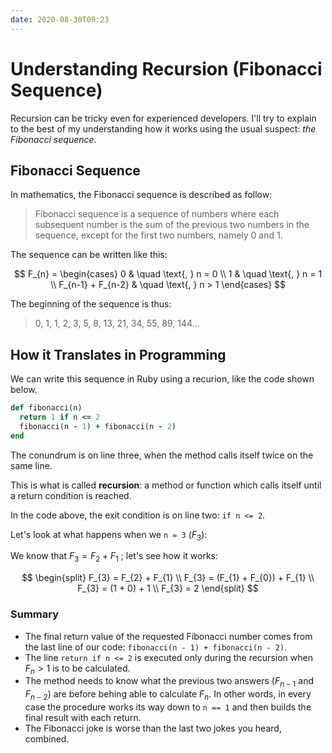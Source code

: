 ```yaml
---
date: 2020-08-30T09:23
---
```


# Understanding Recursion (Fibonacci Sequence)

Recursion can be tricky even for experienced developers. I'll try to explain to
the best of my understanding how it works using the usual suspect: _the
Fibonacci sequence_.


## Fibonacci Sequence

In mathematics, the Fibonacci sequence is described as follow:

> Fibonacci sequence is a sequence of numbers where each subsequent number is
> the sum of the previous two numbers in the sequence, except for the first two
> numbers, namely 0 and 1.


The sequence can be written like this:

$$
F_{n} =
  \begin{cases}
    0                & \quad \text{, } n = 0 \\
    1                & \quad \text{, } n = 1 \\
    F_{n-1} + F_{n-2}  & \quad \text{, } n > 1
  \end{cases}
$$


The beginning of the sequence is thus:

> 0, 1, 1, 2, 3, 5, 8, 13, 21, 34, 55, 89, 144...


## How it Translates in Programming

We can write this sequence in Ruby using a recurion, like the code shown below.

```ruby
def fibonacci(n)
  return 1 if n <= 2
  fibonacci(n - 1) + fibonacci(n - 2)
end
```

The conundrum is on line three, when the method calls itself twice on the same
line.

This is what is called **recursion**: a method or function which calls itself
until a return condition is reached.

In the code above, the exit condition is on line two: `if n <= 2`.

Let's look at what happens when we `n = 3` ($F_{3}$):

We know that $F_{3} = F_{2} + F_{1}$ ; let's see how it works:

$$
\begin{split}
  F_{3} = F_{2} + F_{1}           \\
  F_{3} = (F_{1} + F_{0}) + F_{1} \\
  F_{3} = (1 + 0) + 1             \\
  F_{3} = 2
\end{split}
$$


### Summary

* The final return value of the requested Fibonacci number comes from the last
  line of our code: `fibonacci(n - 1) + fibonacci(n - 2)`.
* The line `return if n <= 2` is executed only during the recursion when
  $F_{n} > 1$ is to be calculated.
* The method needs to know what the previous two answers ($F_{n-1}$ and 
  $F_{n-2}$) are before behing able to calculate $F_{n}$. In other words, in
  every case the procedure works its way down to `n == 1` and then builds the
  final result with each return.
* The Fibonacci joke is worse than the last two jokes you heard, combined.

